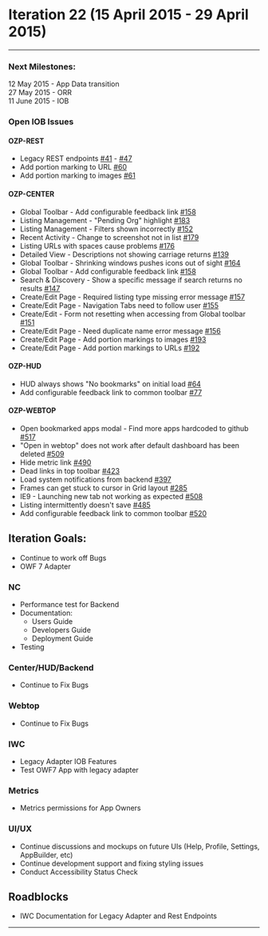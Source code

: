 # Iteration 22 (15 April 2015 - 29 April 2015)

*** 
### Next Milestones:
12 May 2015 - App Data transition
<br>27 May 2015 - ORR
<br>11 June 2015 - IOB

### Open IOB Issues

#### OZP-REST
* Legacy REST endpoints [#41](https://github.com/ozone-development/ozp-rest/issues/41) - [#47](https://github.com/ozone-development/ozp-rest/issues/47)
* Add portion marking to URL [#60](https://github.com/ozone-development/ozp-rest/issues/60)
* Add portion marking to images [#61](https://github.com/ozone-development/ozp-rest/issues/61)

#### OZP-CENTER
* Global Toolbar - Add configurable feedback link [#158](https://github.com/ozone-development/ozp-center/issues/158)
* Listing Management - "Pending Org" highlight [#183](https://github.com/ozone-development/ozp-center/issues/183)
* Listing Management - Filters shown incorrectly [#152](https://github.com/ozone-development/ozp-center/issues/152)
* Recent Activity - Change to screenshot not in list [#179](https://github.com/ozone-development/ozp-center/issues/179)
* Listing URLs with spaces cause problems [#176](https://github.com/ozone-development/ozp-center/issues/176)
* Detailed View - Descriptions not showing carriage returns [#139](https://github.com/ozone-development/ozp-center/issues/139)
* Global Toolbar - Shrinking windows pushes icons out of sight [#164](https://github.com/ozone-development/ozp-center/issues/164)
* Global Toolbar - Add configurable feedback link [#158](https://github.com/ozone-development/ozp-center/issues/158)
* Search & Discovery - Show a specific message if search returns no results [#147](https://github.com/ozone-development/ozp-center/issues/147)
* Create/Edit Page - Required listing type missing error message [#157](https://github.com/ozone-development/ozp-center/issues/157)
* Create/Edit Page - Navigation Tabs need to follow user [#155](https://github.com/ozone-development/ozp-center/issues/155)
* Create/Edit - Form not resetting when accessing from Global toolbar [#151](https://github.com/ozone-development/ozp-center/issues/151)
* Create/Edit Page - Need duplicate name error message [#156](https://github.com/ozone-development/ozp-center/issues/156)
* Create/Edit Page - Add portion markings to images [#193](https://github.com/ozone-development/ozp-center/issues/193)
* Create/Edit Page - Add portion markings to URLs [#192](https://github.com/ozone-development/ozp-center/issues/192)

#### OZP-HUD
* HUD always shows "No bookmarks" on initial load [#64](https://github.com/ozone-development/ozp-hud/issues/64)
* Add configurable feedback link to common toolbar [#77](https://github.com/ozone-development/ozp-hud/issues/77)

#### OZP-WEBTOP
* Open bookmarked apps modal - Find more apps hardcoded to github [#517](https://github.com/ozone-development/ozp-webtop/issues/517)
* "Open in webtop" does not work after default dashboard has been deleted [#509](https://github.com/ozone-development/ozp-webtop/issues/509)
* Hide metric link [#490](https://github.com/ozone-development/ozp-webtop/issues/490)
* Dead links in top toolbar [#423](https://github.com/ozone-development/ozp-webtop/issues/423)
* Load system notifications from backend [#397](https://github.com/ozone-development/ozp-webtop/issues/397)
* Frames can get stuck to cursor in Grid layout [#285](https://github.com/ozone-development/ozp-webtop/issues/285)
* IE9 - Launching new tab not working as expected [#508](https://github.com/ozone-development/ozp-webtop/issues/508)
* Listing intermittently doesn't save [#485](https://github.com/ozone-development/ozp-webtop/issues/485)
* Add configurable feedback link to common toolbar [#520](https://github.com/ozone-development/ozp-webtop/issues/520)

## Iteration Goals:
* Continue to work off Bugs
* OWF 7 Adapter


### NC 
* Performance test for Backend
* Documentation:
  * Users Guide
  * Developers Guide
  * Deployment Guide
* Testing

### Center/HUD/Backend
* Continue to Fix Bugs

### Webtop
* Continue to Fix Bugs

### IWC
* Legacy Adapter IOB Features
* Test OWF7 App with legacy adapter 

### Metrics
* Metrics permissions for App Owners

### UI/UX
* Continue discussions and mockups on future UIs (Help, Profile, Settings, AppBuilder, etc)
* Continue development support and fixing styling issues
* Conduct Accessibility Status Check

## Roadblocks
* IWC Documentation for Legacy Adapter and Rest Endpoints

***
